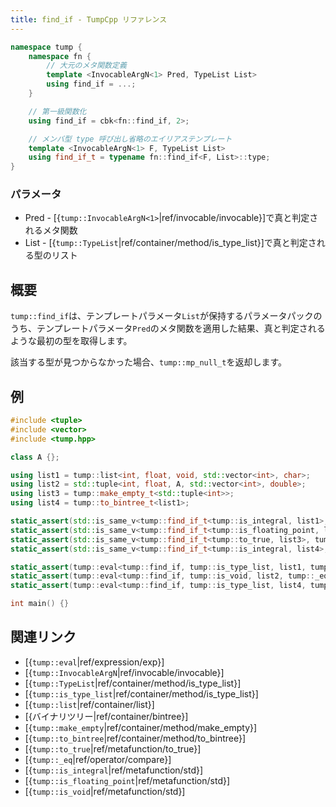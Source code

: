 ```yaml
---
title: find_if - TumpCpp リファレンス
---
```


```cpp
namespace tump {
    namespace fn {
        // 大元のメタ関数定義
        template <InvocableArgN<1> Pred, TypeList List>
        using find_if = ...;
    }

    // 第一級関数化
    using find_if = cbk<fn::find_if, 2>;

    // メンバ型 type 呼び出し省略のエイリアステンプレート
    template <InvocableArgN<1> F, TypeList List>
    using find_if_t = typename fn::find_if<F, List>::type;
}
```

### パラメータ

- Pred - [{`tump::InvocableArgN<1>`|ref/invocable/invocable}]で真と判定されるメタ関数
- List - [{`tump::TypeList`|ref/container/method/is_type_list}]で真と判定される型のリスト

## 概要

`tump::find_if`は、テンプレートパラメータ`List`が保持するパラメータパックのうち、テンプレートパラメータ`Pred`のメタ関数を適用した結果、真と判定されるような最初の型を取得します。

該当する型が見つからなかった場合、`tump::mp_null_t`を返却します。

## 例

```cpp
#include <tuple>
#include <vector>
#include <tump.hpp>

class A {};

using list1 = tump::list<int, float, void, std::vector<int>, char>;
using list2 = std::tuple<int, float, A, std::vector<int>, double>;
using list3 = tump::make_empty_t<std::tuple<int>>;
using list4 = tump::to_bintree_t<list1>;

static_assert(std::is_same_v<tump::find_if_t<tump::is_integral, list1>, int> == true);
static_assert(std::is_same_v<tump::find_if_t<tump::is_floating_point, list2>, float> == true);
static_assert(std::is_same_v<tump::find_if_t<tump::to_true, list3>, tump::mp_null_t> == true);
static_assert(std::is_same_v<tump::find_if_t<tump::is_integral, list4>, char> == true);

static_assert(tump::eval<tump::find_if, tump::is_type_list, list1, tump::_eq, std::vector<int>>::value == true);
static_assert(tump::eval<tump::find_if, tump::is_void, list2, tump::_eq, tump::mp_null_t>::value == true);
static_assert(tump::eval<tump::find_if, tump::is_type_list, list4, tump::_eq, std::vector<int>>::value == true);

int main() {}
```

## 関連リンク

- [{`tump::eval`|ref/expression/exp}]
- [{`tump::InvocableArgN`|ref/invocable/invocable}]
- [{`tump::TypeList`|ref/container/method/is_type_list}]
- [{`tump::is_type_list`|ref/container/method/is_type_list}]
- [{`tump::list`|ref/container/list}]
- [{バイナリツリー|ref/container/bintree}]
- [{`tump::make_empty`|ref/container/method/make_empty}]
- [{`tump::to_bintree`|ref/container/method/to_bintree}]
- [{`tump::to_true`|ref/metafunction/to_true}]
- [{`tump::_eq`|ref/operator/compare}]
- [{`tump::is_integral`|ref/metafunction/std}]
- [{`tump::is_floating_point`|ref/metafunction/std}]
- [{`tump::is_void`|ref/metafunction/std}]
